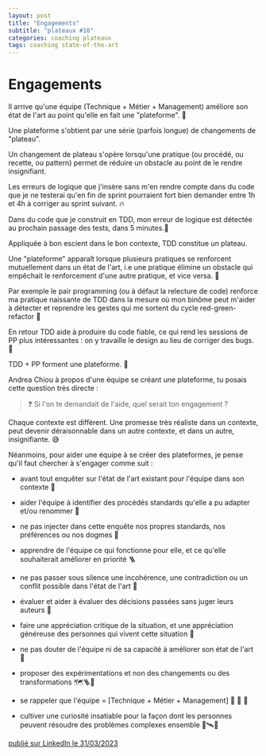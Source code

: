 ```yaml
---
layout: post
title: "Engagements"
subtitle: "plateaux #10"
categories: coaching plateaux
tags: coaching state-of-the-art
---
```

# Engagements

Il arrive qu'une équipe (Technique + Métier + Management) améliore son état de l'art au point qu'elle en fait une "plateforme". 🌉

Une plateforme s'obtient par une série (parfois longue) de changements de "plateau".
<!--more-->

Un changement de plateau s'opère lorsqu'une pratique (ou procédé, ou recette, ou pattern) permet de réduire un obstacle au point de le rendre insignifiant.

Les erreurs de logique que j'insère sans m'en rendre compte dans du code que je ne testerai qu'en fin de sprint pourraient fort bien demander entre 1h et 4h à corriger au sprint suivant. 🔥

Dans du code que je construit en TDD, mon erreur de logique est détectée au prochain passage des tests, dans 5 minutes.🧯

Appliquée à bon escient dans le bon contexte, TDD constitue un plateau.

Une "plateforme" apparaît lorsque plusieurs pratiques se renforcent mutuellement dans un état de l'art, i.e une pratique élimine un obstacle qui empêchait le renforcement d'une autre pratique, et vice versa. 🔄

Par exemple le pair programming (ou à défaut la relecture de code) renforce ma pratique naissante de TDD dans la mesure où mon binôme peut m'aider à détecter et reprendre les gestes qui me sortent du cycle red-green-refactor 🚦

En retour TDD aide à produire du code fiable, ce qui rend les sessions de PP plus intéressantes : on y travaille le design au lieu de corriger des bugs. 📐

TDD + PP forment une plateforme. 🌉

Andrea Chiou à propos d'une équipe se créant une plateforme, tu posais cette question très directe :

> ❓ Si l'on te demandait de l'aide, quel serait ton engagement ?

Chaque contexte est différent. Une promesse très réaliste dans un contexte, peut devenir déraisonnable dans un autre contexte, et dans un autre, insignifiante. 😅

Néanmoins, pour aider une équipe à se créer des plateformes, je pense qu'il faut chercher à s'engager comme suit :

- avant tout enquêter sur l'état de l'art existant pour l'équipe dans son contexte 🎤

- aider l'équipe à identifier des procédés standards qu'elle a pu adapter et/ou renommer 🔎

- ne pas injecter dans cette enquête nos propres standards, nos préférences ou nos dogmes 🤫

- apprendre de l'équipe ce qui fonctionne pour elle, et ce qu'elle souhaiterait améliorer en priorité 🪜

- ne pas passer sous silence une incohérence, une contradiction ou un conflit possible dans l'état de l'art 🤔

- évaluer et aider à évaluer des décisions passées sans juger leurs auteurs 🚯

- faire une appréciation critique de la situation, et une appréciation généreuse des personnes qui vivent cette situation 🦒

- ne pas douter de l'équipe ni de sa capacité à améliorer son état de l'art 💪

- proposer des expérimentations et non des changements ou des transformations 🗺🪜🧯

- se rappeler que l'équipe = [Technique + Métier + Management] 🤝 🤝 🤝

- cultiver une curiosité insatiable pour la façon dont les personnes peuvent résoudre des problèmes complexes ensemble 🌃🛰🌉


[publié sur LinkedIn le 31/03/2023](https://www.linkedin.com/posts/christophe-thibaut-35b4657_etatdelart-pdca-ameliorationcontinue-activity-7047440306052481025-rBnF?utm_source=share&utm_medium=member_desktop)

